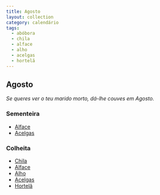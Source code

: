 ```yaml
---
title: Agosto
layout: collection
category: calendário
tags:
  - abóbora
  - chila
  - alface
  - alho
  - acelgas
  - hortelã
---
```


## Agosto

_Se queres ver o teu marido morto, dá-lhe couves em Agosto._

### Sementeira

* [Alface][2]
* [Acelgas][4]

### Colheita

* [Chila][1]
* [Alface][2]
* [Alho][3]
* [Acelgas][4]
* [Hortelã][5]

[1]: /culturas/abobora/
[2]: /culturas/alface/
[3]: /culturas/alho/
[4]: /culturas/acelgas/
[5]: /culturas/hortela/
